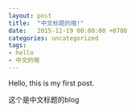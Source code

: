 ```yaml
---
layout: post
title:  "中文标题的哦!"
date:   2015-12-19 00:00:00 +0700
categories: uncategorized
tags:
- hello
- 中文的哦
---
```



Hello, this is my first post.

这个是中文标题的blog

